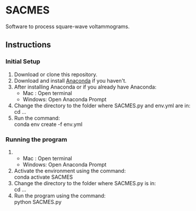 # SACMES
Software to process square-wave voltammograms.

## Instructions
### Initial Setup
1. Download or clone this repository.
2. Download and install [Anaconda](https://www.anaconda.com/download/success) if you haven't.
3. After installing Anaconda or if you already have Anaconda:
   - Mac    : Open terminal
   - Windows: Open Anaconda Prompt
4. Change the directory to the folder where SACMES.py and env.yml are in:<br />
   cd ...
5. Run the command:<br />
   conda env create -f env.yml
### Running the program
1. - Mac    : Open terminal
   - Windows: Open Anaconda Prompt
2. Activate the environment using the command:<br />
   conda activate SACMES
3. Change the directory to the folder where SACMES.py is in:<br />
   cd ...
4. Run the program using the command:<br />
   python SACMES.py
   
